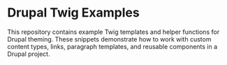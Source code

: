 # Drupal Twig Examples

This repository contains example Twig templates and helper functions for Drupal theming. These snippets demonstrate how to work with custom content types, links, paragraph templates, and reusable components in a Drupal project.
